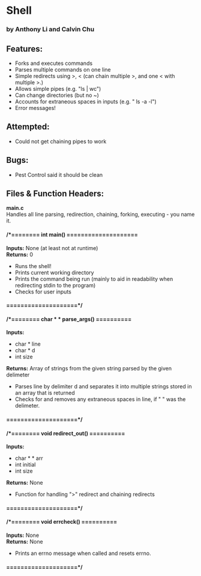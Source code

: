 # Shell
### by Anthony Li and Calvin Chu

## Features:
  - Forks and executes commands
  - Parses multiple commands on one line
  - Simple redirects using >, < (can chain multiple >, and one < with multiple >.)
  - Allows simple pipes (e.g. "ls | wc")
  - Can change directories (but no ~)
  - Accounts for extraneous spaces in inputs (e.g. " ls      -a  -l")
  - Error messages!

## Attempted:
  - Could not get chaining pipes to work

## Bugs:
  - Pest Control said it should be clean

## Files & Function Headers:
<b>main.c</b> <br>
Handles all line parsing, redirection, chaining, forking, executing - you name it.  

#### /*======== int main() ====================
<b>Inputs:</b> None (at least not at runtime) <br>
<b>Returns:</b> 0

  - Runs the shell!
  - Prints current working directory
  - Prints the command being run (mainly to aid in readability when redirecting stdin to the program)
  - Checks for user inputs

####	====================*/
#### /*======== char * * parse_args() ==========
<b>Inputs:</b>
  - char * line
  - char * d
  - int size <br>

<b>Returns:</b> Array of strings from the given string parsed by the given delimeter

  - Parses line by delimiter d and separates it into multiple strings stored in an array that is returned
  - Checks for and removes any extraneous spaces in line, if " " was the delimeter.

####	====================*/

####	/*======== void redirect_out() ==========
<b>Inputs: </b>
  - char * * arr
  - int initial
  - int size <br>

<b>Returns:</b> None

  - Function for handling ">" redirect and chaining redirects

####	====================*/

####	/*======== void errcheck() ==========
  <b>Inputs:</b> None <br>
	<b>Returns:</b> None
- Prints an errno message when called and resets errno.

####	====================*/
